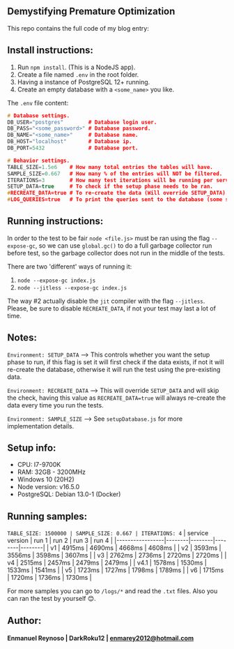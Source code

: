 ## Demystifying Premature Optimization ##

This repo contains the full code of my blog entry: <todo add link here>

## Install instructions:

1) Run `npm install`. (This is a NodeJS app).
2) Create a file named `.env` in the root folder.
3) Having a instance of PostgreSQL 12+ running.
4) Create an empty database with a `<some_name>` you like.

The `.env` file content:
```c++
# Database settings.
DB_USER="postgres"        # Database login user.
DB_PASS="<some_password>" # Database password.
DB_NAME="<some_name>"     # Database name.
DB_HOST="localhost"       # Database ip.
DB_PORT=5432              # Database port.

# Behavior settings.
TABLE_SIZE=1.5e6    # How many total entries the tables will have.
SAMPLE_SIZE=0.667   # How many % of the entries will NOT be filtered.
ITERATIONS=3        # How many test iterations will be running per service version.
SETUP_DATA=true     # To check if the setup phase needs to be ran. 
#RECREATE_DATA=true # To re-create the data (Will override SETUP_DATA).
#LOG_QUERIES=true   # To print the queries sent to the database (some set-up data queries will be skipped).
```

## Running instructions:

In order to the test to be fair `node <file.js>` must be ran using the flag `--expose-gc`,
so we can use `global.gc()` to do a full garbage collector run before test, so the garbage collector does not run
in the middle of the tests.

There are two 'different' ways of running it:
1) `node --expose-gc index.js`
2) `node --jitless --expose-gc index.js`

The way #2 actually disable the `jit` compiler with the flag `--jitless`. 
Please, be sure to disable `RECREATE_DATA`, if not your test may last a lot of time.

## Notes:

`Environment: SETUP_DATA` --> This controls whether you want the setup phase to run, if this flag is set 
it will first check if the data exists, if not it will re-create the database, otherwise it will run the test
using the pre-existing data.

`Environment: RECREATE_DATA` --> This will override `SETUP_DATA` and will skip the check, having this value as
`RECREATE_DATA=true` will always re-create the data every time you run the tests.

`Environment: SAMPLE_SIZE` --> See `setupDatabase.js` for more implementation details.

## Setup info:
- CPU: I7-9700K
- RAM: 32GB - 3200MHz
- Windows 10 (20H2)
- Node version: v16.5.0
- PostgreSQL: Debian 13.0-1 (Docker)

## Running samples:

`TABLE_SIZE: 1500000 | SAMPLE_SIZE: 0.667 | ITERATIONS: 4`
| service version | run 1  | run 2  | run 3  | run 4  |
|-----------------|--------|--------|--------|--------|
| v1              | 4915ms | 4690ms | 4668ms | 4608ms |
| v2              | 3593ms | 3556ms | 3598ms | 3607ms |
| v3              | 2762ms | 2736ms | 2720ms | 2720ms |
| v4              | 2515ms | 2457ms | 2479ms | 2479ms |
| v4.1            | 1578ms | 1530ms | 1533ms | 1541ms |
| v5              | 1723ms | 1727ms | 1798ms | 1789ms |
| v6              | 1715ms | 1720ms | 1736ms | 1730ms |

For more samples you can go to `/logs/*` and read the `.txt` files.
Also you can ran the test by yourself 😊.

## Author:
#### Enmanuel Reynoso | DarkRoku12 | enmarey2012@hotmail.com